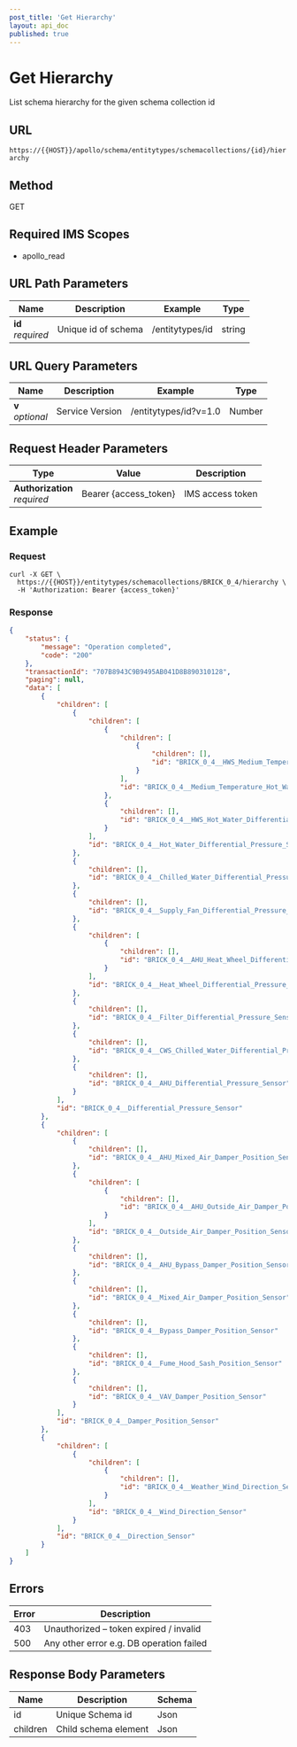 ```yaml
---
post_title: 'Get Hierarchy'
layout: api_doc
published: true
---
```

# Get Hierarchy

List schema hierarchy for the given schema collection id

## URL

`https://{{HOST}}/apollo/schema/entitytypes/schemacollections/{id}/hierarchy`

## Method

<div class="get">GET</div>

## Required IMS Scopes

* apollo_read

## URL Path Parameters

|Name|Description|Example|Type|
|---|---|---|---|
|**id** <br>*required*|Unique id of schema|/entitytypes/id|string|

## URL Query Parameters

|Name|Description|Example|Type|
|---|---|---|---|
|**v** <br>*optional*|Service Version|/entitytypes/id?v=1.0|Number|

## Request Header Parameters

|Type|Value|Description|
|---|---|---|
|**Authorization** <br>*required*|Bearer {access_token}|IMS access token|

## Example

### Request

```shell
curl -X GET \
  https://{{HOST}}/entitytypes/schemacollections/BRICK_0_4/hierarchy \
  -H 'Authorization: Bearer {access_token}'
```

### Response

```json
{
    "status": {
        "message": "Operation completed",
        "code": "200"
    },
    "transactionId": "707B8943C9B9495AB041D8B890310128",
    "paging": null,
    "data": [
        {
            "children": [
                {
                    "children": [
                        {
                            "children": [
                                {
                                    "children": [],
                                    "id": "BRICK_0_4__HWS_Medium_Temperature_Hot_Water_Differential_Pressure_Sensor"
                                }
                            ],
                            "id": "BRICK_0_4__Medium_Temperature_Hot_Water_Differential_Pressure_Sensor"
                        },
                        {
                            "children": [],
                            "id": "BRICK_0_4__HWS_Hot_Water_Differential_Pressure_Sensor"
                        }
                    ],
                    "id": "BRICK_0_4__Hot_Water_Differential_Pressure_Sensor"
                },
                {
                    "children": [],
                    "id": "BRICK_0_4__Chilled_Water_Differential_Pressure_Sensor"
                },
                {
                    "children": [],
                    "id": "BRICK_0_4__Supply_Fan_Differential_Pressure_Sensor"
                },
                {
                    "children": [
                        {
                            "children": [],
                            "id": "BRICK_0_4__AHU_Heat_Wheel_Differential_Pressure_Sensor"
                        }
                    ],
                    "id": "BRICK_0_4__Heat_Wheel_Differential_Pressure_Sensor"
                },
                {
                    "children": [],
                    "id": "BRICK_0_4__Filter_Differential_Pressure_Sensor"
                },
                {
                    "children": [],
                    "id": "BRICK_0_4__CWS_Chilled_Water_Differential_Pressure_Sensor"
                },
                {
                    "children": [],
                    "id": "BRICK_0_4__AHU_Differential_Pressure_Sensor"
                }
            ],
            "id": "BRICK_0_4__Differential_Pressure_Sensor"
        },
        {
            "children": [
                {
                    "children": [],
                    "id": "BRICK_0_4__AHU_Mixed_Air_Damper_Position_Sensor"
                },
                {
                    "children": [
                        {
                            "children": [],
                            "id": "BRICK_0_4__AHU_Outside_Air_Damper_Position_Sensor"
                        }
                    ],
                    "id": "BRICK_0_4__Outside_Air_Damper_Position_Sensor"
                },
                {
                    "children": [],
                    "id": "BRICK_0_4__AHU_Bypass_Damper_Position_Sensor"
                },
                {
                    "children": [],
                    "id": "BRICK_0_4__Mixed_Air_Damper_Position_Sensor"
                },
                {
                    "children": [],
                    "id": "BRICK_0_4__Bypass_Damper_Position_Sensor"
                },
                {
                    "children": [],
                    "id": "BRICK_0_4__Fume_Hood_Sash_Position_Sensor"
                },
                {
                    "children": [],
                    "id": "BRICK_0_4__VAV_Damper_Position_Sensor"
                }
            ],
            "id": "BRICK_0_4__Damper_Position_Sensor"
        },
        {
            "children": [
                {
                    "children": [
                        {
                            "children": [],
                            "id": "BRICK_0_4__Weather_Wind_Direction_Sensor"
                        }
                    ],
                    "id": "BRICK_0_4__Wind_Direction_Sensor"
                }
            ],
            "id": "BRICK_0_4__Direction_Sensor"
        }
    ]
}
```

## Errors

|Error|Description|
|---|---|
|403|Unauthorized – token expired / invalid  |
|500|Any other error e.g. DB operation failed|

## Response Body Parameters

|Name|Description|Schema|
|---|---|---|
|id         |Unique Schema id|Json |
|children     |Child schema element|Json|
